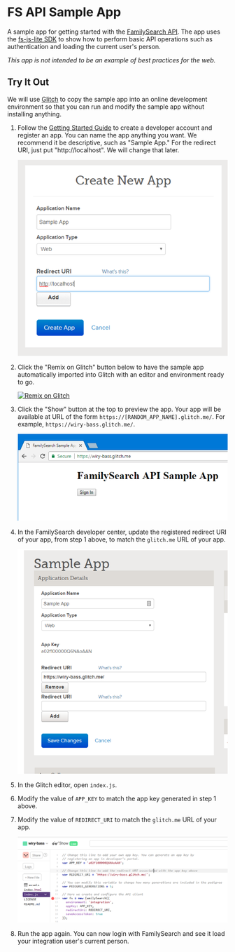 # FS API Sample App

A sample app for getting started with the [FamilySearch API](https://familysearch.org/developers/).
The app uses the [fs-js-lite SDK](https://github.com/FamilySearch/fs-js-lite)
to show how to perform basic API operations such as authentication and loading
the current user's person.

_This app is not intended to be an example of best practices for the web._

## Try It Out

We will use [Glitch](https://glitch.com/) to copy the sample app into an online
development environment so that you can run and modify the sample app without
installing anything.

1. Follow the [Getting Started Guide](https://familysearch.org/developers/docs/guides/getting-started) to 
create a developer account and register an app. You can name the app anything you
want. We recommend it be descriptive, such as "Sample App." For the redirect URI,
just put "http://localhost". We will change that later.

    ![Create app](images/create-app.png)

1. Click the "Remix on Glitch" button below to have the sample app automatically
imported into Glitch with an editor and environment ready to go.

    [![Remix on Glitch](https://cdn.glitch.com/2703baf2-b643-4da7-ab91-7ee2a2d00b5b/remix-button.svg)](https://glitch.com/edit/#!/import/github/york-solutions/fs-sample-app)

1. Click the "Show" button at the top to preview the app. Your app will be available 
at URL of the form `https://[RANDOM_APP_NAME].glitch.me/`. For example, 
`https://wiry-bass.glitch.me/`.

    ![Glitch preview](images/glitch-preview.png)

1. In the FamilySearch developer center, update the registered redirect URI of 
your app, from step 1 above, to match the `glitch.me` URL of your app.

    ![Update redirect URI](images/update-redirect-uri.png)

1. In the Glitch editor, open `index.js`. 

1. Modify the value of `APP_KEY` to match the app key generated in step 1 above.

1. Modify the value of `REDIRECT_URI` to match the `glitch.me` URL of your app.

    ![Update code](images/update-code.png)

1. Run the app again. You can now login with FamilySearch and see it load your 
integration user's current person.